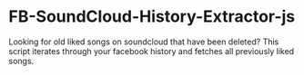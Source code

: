 # FB-SoundCloud-History-Extractor-js
Looking for old liked songs on soundcloud that have been deleted? This script iterates through your facebook history and fetches all previously liked songs.

